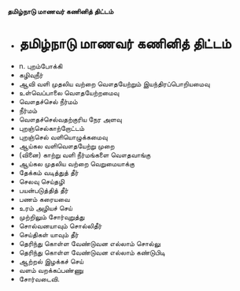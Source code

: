 **தமிழ்நாடு மாணவர் கணினித் திட்டம்**
- # தமிழ்நாடு மாணவர் கணினித் திட்டம்
- n. புறம்போக்கி
-  கழிவுநீர்
- ஆவி வளி முதலிய வற்றை வௌதயேற்றும் இயந்திரப்பொறியமைவு
- உள்வெப்பாலை வௌதயேற்றமைவு
- வௌதச்செல் நீர்மம்
- நீர்மம்
- வௌதச்செல்வதற்குரிய நேர அளவு
- புறஞ்செல்காற்றோட்டம்
- புறஞ்செல் வளியொழுக்கமைவு
- ஆய்கல வளிவௌதயேற்று முறை
- (வினை) காற்று வளி நீர்மங்களை வௌதவாங்கு
- ஆய்கல முதலிய வற்றை வெறுமையாக்கு
- தேக்கம் வடித்துத் தீர்
- செலவு செய்தழி
-  பயன்படுத்தித் தீர்
- பணம் கரையவை
- உரம் அழியச் செய்
- முற்றிலும் சோர்வுறுத்து
-  சொல்வனயாவும் சொல்லிதீர்
- செய்திகள் யாவும் தீர்
- தெரிந்து கொள்ள வேண்டுவன எல்லாம் சொல்லு
- தெரிந்து கொள்ள வேண்டுவன எல்லாம் கண்டுபிடி
- ஆற்றல் இழக்கச் செய்
- வளம் வறக்கப்பண்ணு
- சோர்வடைவி.


